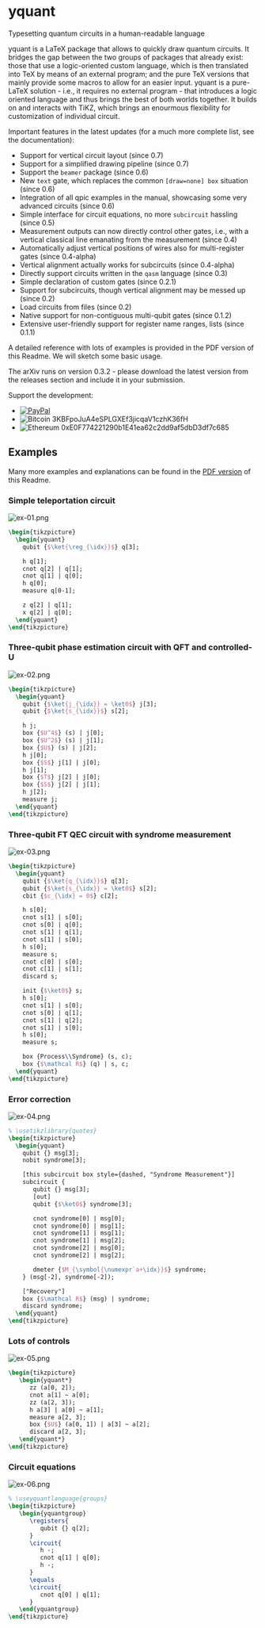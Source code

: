 # yquant
Typesetting quantum circuits in a human-readable language

yquant is a LaTeX package that allows to quickly draw quantum circuits. It bridges the gap between the two groups of packages that already exist: those that use a logic-oriented custom language, which is then translated into TeX by means of an external program; and the pure TeX versions that mainly provide some macros to allow for an easier input.
yquant is a pure-LaTeX solution - i.e., it requires no external program - that introduces a logic oriented language and thus brings the best of both worlds together.
It builds on and interacts with TiKZ, which brings an enourmous flexibility for customization of individual circuit.

Important features in the latest updates (for a much more complete list, see the documentation):
- Support for vertical circuit layout (since 0.7)
- Support for a simplified drawing pipeline (since 0.7)
- Support the `beamer` package (since 0.6)
- New `text` gate, which replaces the common `[draw=none] box` situation (since 0.6)
- Integration of all qpic examples in the manual, showcasing some very advanced circuits (since 0.6)
- Simple interface for circuit equations, no more `subcircuit` hassling (since 0.5)
- Measurement outputs can now directly control other gates, i.e., with a vertical classical line emanating from the measurement (since 0.4)
- Automatically adjust vertical positions of wires also for multi-register gates (since 0.4-alpha)
- Vertical alignment actually works for subcircuits (since 0.4-alpha)
- Directly support circuits written in the `qasm` language (since 0.3)
- Simple declaration of custom gates (since 0.2.1)
- Support for subcircuits, though vertical alignment may be messed up (since 0.2)
- Load circuits from files (since 0.2)
- Native support for non-contiguous multi-qubit gates (since 0.1.2)
- Extensive user-friendly support for register name ranges, lists (since 0.1.1)

A detailed reference with lots of examples is provided in the PDF version of this Readme. We will sketch some basic usage.

The arXiv runs on version 0.3.2 - please download the latest version from the releases section and include it in your submission.

Support the development:
- [![PayPal](https://img.shields.io/badge/donate-via%20PayPal-blue.svg?style=flat)](https://www.paypal.com/cgi-bin/webscr?cmd=_s-xclick&hosted_button_id=UTR3MRBYJ825A&source=url)
- ![Bitcoin](https://img.shields.io/badge/donate-BTC-blue.svg?style=flat) 3KBFpoJuA4eSPLGXEf3jicqaV1czhK36fH
- ![Ethereum](https://img.shields.io/badge/donate-ETH-blue.svg?style=flat) 0xE0F774221290b1E41ea62c2dd9af5dbD3df7c685

## Examples
Many more examples and explanations can be found in the [PDF version](https://github.com/projekter/yquant/blob/master/doc/latex/yquant/yquant-doc.pdf) of this Readme.

### Simple teleportation circuit
![ex-01.png](https://github.com/projekter/yquant/blob/master/markdown/ex-01.png)
```LaTeX
\begin{tikzpicture}
  \begin{yquant}
    qubit {$\ket{\reg_{\idx}}$} q[3];

    h q[1];
    cnot q[2] | q[1];
    cnot q[1] | q[0];
    h q[0];
    measure q[0-1];

    z q[2] | q[1];
    x q[2] | q[0];
  \end{yquant}
\end{tikzpicture}
```

### Three-qubit phase estimation circuit with QFT and controlled-U
![ex-02.png](https://github.com/projekter/yquant/blob/master/markdown/ex-02.png)
```LaTeX
\begin{tikzpicture}
  \begin{yquant}
    qubit {$\ket{j_{\idx}} = \ket0$} j[3];
    qubit {$\ket{s_{\idx}}$} s[2];

    h j;
    box {$U^4$} (s) | j[0];
    box {$U^2$} (s) | j[1];
    box {$U$} (s) | j[2];
    h j[0];
    box {$S$} j[1] | j[0];
    h j[1];
    box {$T$} j[2] | j[0];
    box {$S$} j[2] | j[1];
    h j[2];
    measure j;
  \end{yquant}
\end{tikzpicture}
```

### Three-qubit FT QEC circuit with syndrome measurement
![ex-03.png](https://github.com/projekter/yquant/blob/master/markdown/ex-03.png)
```LaTeX
\begin{tikzpicture}
  \begin{yquant}
    qubit {$\ket{q_{\idx}}$} q[3];
    qubit {$\ket{s_{\idx}} = \ket0$} s[2];
    cbit {$c_{\idx} = 0$} c[2];

    h s[0];
    cnot s[1] | s[0];
    cnot s[0] | q[0];
    cnot s[1] | q[1];
    cnot s[1] | s[0];
    h s[0];
    measure s;
    cnot c[0] | s[0];
    cnot c[1] | s[1];
    discard s;

    init {$\ket0$} s;
    h s[0];
    cnot s[1] | s[0];
    cnot s[0] | q[1];
    cnot s[1] | q[2];
    cnot s[1] | s[0];
    h s[0];
    measure s;

    box {Process\\Syndrome} (s, c);
    box {$\mathcal R$} (q) | s, c;
  \end{yquant}
\end{tikzpicture}
```

### Error correction
![ex-04.png](https://github.com/projekter/yquant/blob/master/markdown/ex-04.png)
```LaTeX
% \usetikzlibrary{quotes}
\begin{tikzpicture}
  \begin{yquant}
    qubit {} msg[3];
    nobit syndrome[3];

    [this subcircuit box style={dashed, "Syndrome Measurement"}]
    subcircuit {
       qubit {} msg[3];
       [out]
       qubit {$\ket0$} syndrome[3];

       cnot syndrome[0] | msg[0];
       cnot syndrome[0] | msg[1];
       cnot syndrome[1] | msg[1];
       cnot syndrome[1] | msg[2];
       cnot syndrome[2] | msg[0];
       cnot syndrome[2] | msg[2];

       dmeter {$M_{\symbol{\numexpr`a+\idx}}$} syndrome;
    } (msg[-2], syndrome[-2]);

    ["Recovery"]
    box {$\mathcal R$} (msg) | syndrome;
    discard syndrome;
  \end{yquant}
\end{tikzpicture}
```

### Lots of controls
![ex-05.png](https://github.com/projekter/yquant/blob/master/markdown/ex-05.png)
```LaTeX
\begin{tikzpicture}
   \begin{yquant*}
      zz (a[0, 2]);
      cnot a[1] ~ a[0];
      zz (a[2, 3]);
      h a[3] | a[0] ~ a[1];
      measure a[2, 3];
      box {$U$} (a[0, 1]) | a[3] ~ a[2];
      discard a[2, 3];
   \end{yquant*}
\end{tikzpicture}
```

### Circuit equations
![ex-06.png](https://github.com/projekter/yquant/blob/master/markdown/ex-06.png)
```LaTeX
% \useyquantlanguage{groups}
\begin{tikzpicture}
   \begin{yquantgroup}
      \registers{
         qubit {} q[2];
      }
      \circuit{
         h -;
         cnot q[1] | q[0];
         h -;
      }
      \equals
      \circuit{
         cnot q[0] | q[1];
      }
   \end{yquantgroup}
\end{tikzpicture}
```